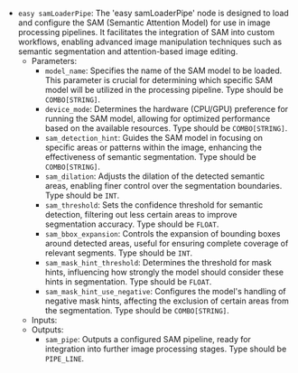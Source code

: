 - `easy samLoaderPipe`: The 'easy samLoaderPipe' node is designed to load and configure the SAM (Semantic Attention Model) for use in image processing pipelines. It facilitates the integration of SAM into custom workflows, enabling advanced image manipulation techniques such as semantic segmentation and attention-based image editing.
    - Parameters:
        - `model_name`: Specifies the name of the SAM model to be loaded. This parameter is crucial for determining which specific SAM model will be utilized in the processing pipeline. Type should be `COMBO[STRING]`.
        - `device_mode`: Determines the hardware (CPU/GPU) preference for running the SAM model, allowing for optimized performance based on the available resources. Type should be `COMBO[STRING]`.
        - `sam_detection_hint`: Guides the SAM model in focusing on specific areas or patterns within the image, enhancing the effectiveness of semantic segmentation. Type should be `COMBO[STRING]`.
        - `sam_dilation`: Adjusts the dilation of the detected semantic areas, enabling finer control over the segmentation boundaries. Type should be `INT`.
        - `sam_threshold`: Sets the confidence threshold for semantic detection, filtering out less certain areas to improve segmentation accuracy. Type should be `FLOAT`.
        - `sam_bbox_expansion`: Controls the expansion of bounding boxes around detected areas, useful for ensuring complete coverage of relevant segments. Type should be `INT`.
        - `sam_mask_hint_threshold`: Determines the threshold for mask hints, influencing how strongly the model should consider these hints in segmentation. Type should be `FLOAT`.
        - `sam_mask_hint_use_negative`: Configures the model's handling of negative mask hints, affecting the exclusion of certain areas from the segmentation. Type should be `COMBO[STRING]`.
    - Inputs:
    - Outputs:
        - `sam_pipe`: Outputs a configured SAM pipeline, ready for integration into further image processing stages. Type should be `PIPE_LINE`.
